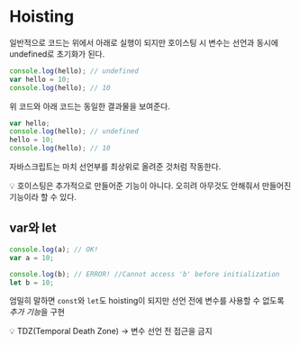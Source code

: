 # Hoisting

일반적으로 코드는 위에서 아래로 실행이 되지만 호이스팅 시 변수는 선언과 동시에 undefined로 초기화가 된다.

```jsx
console.log(hello); // undefined
var hello = 10;
console.log(hello); // 10
```

위 코드와 아래 코드는 동일한 결과물을 보여준다.

```jsx
var hello;
console.log(hello); // undefined
hello = 10;
console.log(hello); // 10
```

자바스크립트는 마치 선언부를 최상위로 올려준 것처럼 작동한다.

<aside>
💡 호이스팅은 추가적으로 만들어준 기능이 아니다. 오히려 아무것도 안해줘서 만들어진 기능이라 할 수 있다.

</aside>

## var와 let

```jsx
console.log(a); // OK!
var a = 10;

console.log(b); // ERROR! //Cannot access 'b' before initialization
let b = 10;
```

엄밀히 말하면 `const`와 `let`도 hoisting이 되지만 선언 전에 변수를 사용할 수 없도록 *추가 기능*을 구현

<aside>
💡 TDZ(Temporal Death Zone) → 변수 선언 전 접근을 금지

</aside>

